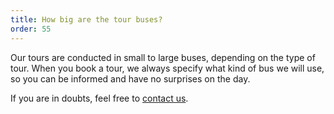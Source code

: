 ```yaml
---
title: How big are the tour buses? 
order: 55
---
```

Our tours are conducted in small to large buses, depending on the type of tour. 
When you book a tour, we always specify what kind of bus we will use, so you can be informed and have no surprises on the day. 

If you are in doubts, feel free to [contact us](https://rutuferdir.is/#contact). 